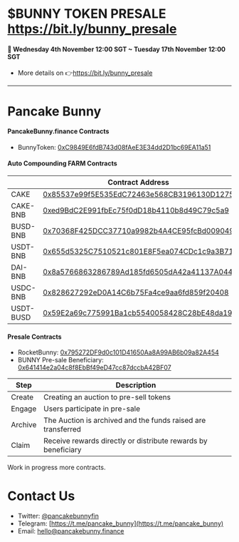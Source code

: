 # $BUNNY TOKEN PRESALE https://bit.ly/bunny_presale
#### 📣 Wednesday 4th November 12:00 SGT ~ Tuesday 17th November 12:00 SGT
- More details on 👉https://bit.ly/bunny_presale 

---

# Pancake Bunny
#### PancakeBunny.finance Contracts
- BunnyToken: [0xC9849E6fdB743d08fAeE3E34dd2D1bc69EA11a51](https://bscscan.com/address/0xC9849E6fdB743d08fAeE3E34dd2D1bc69EA11a51)

#### Auto Compounding FARM Contracts 
|     |      Contract Address |
|-----------|--------------|
| CAKE | [0x85537e99f5E535EdC72463e568CB3196130D1275](https://bscscan.com/address/0x85537e99f5E535EdC72463e568CB3196130D1275)|
| CAKE-BNB | [0xed9BdC2E991fbEc75f0dD18b4110b8d49C79c5a9](https://bscscan.com/address/0xed9BdC2E991fbEc75f0dD18b4110b8d49C79c5a9)|
| BUSD-BNB | [0x70368F425DCC37710a9982b4A4CE95fcBd009049](https://bscscan.com/address/0x70368F425DCC37710a9982b4A4CE95fcBd009049)|
| USDT-BNB | [0x655d5325C7510521c801E8F5ea074CDc1c9a3B71](https://bscscan.com/address/0x655d5325C7510521c801E8F5ea074CDc1c9a3B71)|
| DAI-BNB | [0x8a5766863286789Ad185fd6505dA42a41137A044](https://bscscan.com/address/0x8a5766863286789Ad185fd6505dA42a41137A044)|
| USDC-BNB | [0x828627292eD0A14C6b75Fa4ce9aa6fd859f20408](https://bscscan.com/address/0x828627292eD0A14C6b75Fa4ce9aa6fd859f20408)|
| USDT-BUSD | [0x59E2a69c775991Ba1cb5540058428C28bE48da19](https://bscscan.com/address/0x59E2a69c775991Ba1cb5540058428C28bE48da19)|

#### Presale Contracts 
- RocketBunny: [0x795272DF9d0c101D41650Aa8A99AB6b09a82A454](https://bscscan.com/address/0x795272DF9d0c101D41650Aa8A99AB6b09a82A454)
- BUNNY Pre-sale Beneficiary: [0x641414e2a04c8f8EbBf49eD47cc87dccbA42BF07](https://bscscan.com/address/0x641414e2a04c8f8EbBf49eD47cc87dccbA42BF07)

| Step      | Description                                                   |
| ---       | ---                                                           |
| Create    | Creating an auction to pre-sell tokens                        |
| Engage    | Users participate in pre-sale                                 |
| Archive   | The Auction is archived and the funds raised are transferred  |
| Claim     | Receive rewards directly or distribute rewards by beneficiary |

Work in progress more contracts.

# Contact Us
- Twitter: [@pancakebunnyfin](https://twitter.com/pancakebunnyfin)
- Telegram: [https://t.me/pancake_bunny](https://t.me/pancake_bunny)
- Email: [hello@pancakebunny.finance](mailto:hello@pancakebunny.finance)
